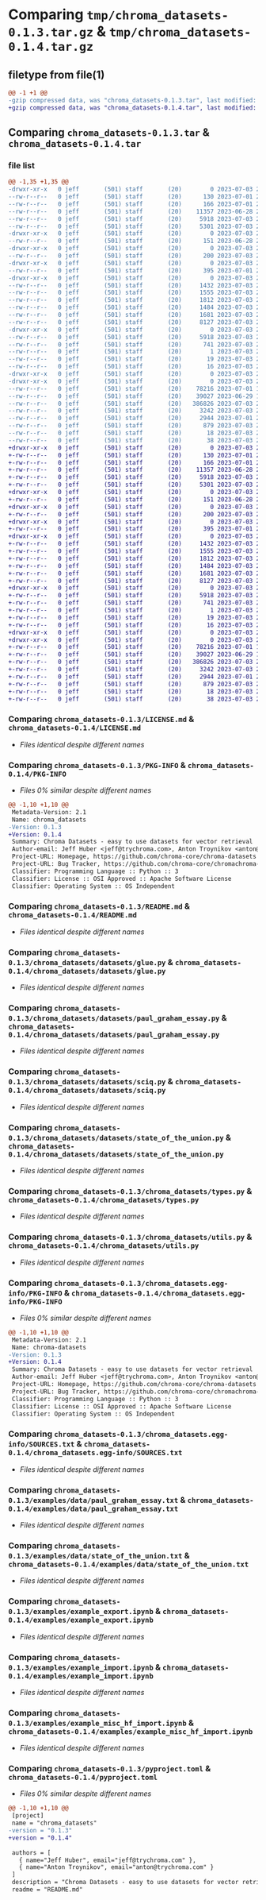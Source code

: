 # Comparing `tmp/chroma_datasets-0.1.3.tar.gz` & `tmp/chroma_datasets-0.1.4.tar.gz`

## filetype from file(1)

```diff
@@ -1 +1 @@
-gzip compressed data, was "chroma_datasets-0.1.3.tar", last modified: Mon Jul  3 23:32:03 2023, max compression
+gzip compressed data, was "chroma_datasets-0.1.4.tar", last modified: Mon Jul  3 23:32:46 2023, max compression
```

## Comparing `chroma_datasets-0.1.3.tar` & `chroma_datasets-0.1.4.tar`

### file list

```diff
@@ -1,35 +1,35 @@
-drwxr-xr-x   0 jeff       (501) staff       (20)        0 2023-07-03 23:32:03.723549 chroma_datasets-0.1.3/
--rw-r--r--   0 jeff       (501) staff       (20)      130 2023-07-01 20:58:36.000000 chroma_datasets-0.1.3/.gitignore
--rw-r--r--   0 jeff       (501) staff       (20)      166 2023-07-01 21:08:45.000000 chroma_datasets-0.1.3/DEVELOP.md
--rw-r--r--   0 jeff       (501) staff       (20)    11357 2023-06-28 23:45:35.000000 chroma_datasets-0.1.3/LICENSE.md
--rw-r--r--   0 jeff       (501) staff       (20)     5918 2023-07-03 23:32:03.723407 chroma_datasets-0.1.3/PKG-INFO
--rw-r--r--   0 jeff       (501) staff       (20)     5301 2023-07-03 23:30:44.000000 chroma_datasets-0.1.3/README.md
-drwxr-xr-x   0 jeff       (501) staff       (20)        0 2023-07-03 23:32:03.720582 chroma_datasets-0.1.3/bin/
--rw-r--r--   0 jeff       (501) staff       (20)      151 2023-06-28 23:46:19.000000 chroma_datasets-0.1.3/bin/version
-drwxr-xr-x   0 jeff       (501) staff       (20)        0 2023-07-03 23:32:03.720949 chroma_datasets-0.1.3/chroma_datasets/
--rw-r--r--   0 jeff       (501) staff       (20)      200 2023-07-03 23:31:57.000000 chroma_datasets-0.1.3/chroma_datasets/__init__.py
-drwxr-xr-x   0 jeff       (501) staff       (20)        0 2023-07-03 23:32:03.721778 chroma_datasets-0.1.3/chroma_datasets/__pycache__/
--rw-r--r--   0 jeff       (501) staff       (20)      395 2023-07-01 21:34:37.000000 chroma_datasets-0.1.3/chroma_datasets/__pycache__/__init__.cpython-310.pyc
-drwxr-xr-x   0 jeff       (501) staff       (20)        0 2023-07-03 23:32:03.722285 chroma_datasets-0.1.3/chroma_datasets/datasets/
--rw-r--r--   0 jeff       (501) staff       (20)     1432 2023-07-03 22:27:26.000000 chroma_datasets-0.1.3/chroma_datasets/datasets/glue.py
--rw-r--r--   0 jeff       (501) staff       (20)     1555 2023-07-03 22:26:03.000000 chroma_datasets-0.1.3/chroma_datasets/datasets/paul_graham_essay.py
--rw-r--r--   0 jeff       (501) staff       (20)     1812 2023-07-03 22:24:59.000000 chroma_datasets-0.1.3/chroma_datasets/datasets/sciq.py
--rw-r--r--   0 jeff       (501) staff       (20)     1484 2023-07-03 22:23:45.000000 chroma_datasets-0.1.3/chroma_datasets/datasets/state_of_the_union.py
--rw-r--r--   0 jeff       (501) staff       (20)     1681 2023-07-03 23:30:30.000000 chroma_datasets-0.1.3/chroma_datasets/types.py
--rw-r--r--   0 jeff       (501) staff       (20)     8127 2023-07-03 23:03:59.000000 chroma_datasets-0.1.3/chroma_datasets/utils.py
-drwxr-xr-x   0 jeff       (501) staff       (20)        0 2023-07-03 23:32:03.721656 chroma_datasets-0.1.3/chroma_datasets.egg-info/
--rw-r--r--   0 jeff       (501) staff       (20)     5918 2023-07-03 23:32:03.000000 chroma_datasets-0.1.3/chroma_datasets.egg-info/PKG-INFO
--rw-r--r--   0 jeff       (501) staff       (20)      741 2023-07-03 23:32:03.000000 chroma_datasets-0.1.3/chroma_datasets.egg-info/SOURCES.txt
--rw-r--r--   0 jeff       (501) staff       (20)        1 2023-07-03 23:32:03.000000 chroma_datasets-0.1.3/chroma_datasets.egg-info/dependency_links.txt
--rw-r--r--   0 jeff       (501) staff       (20)       19 2023-07-03 23:32:03.000000 chroma_datasets-0.1.3/chroma_datasets.egg-info/requires.txt
--rw-r--r--   0 jeff       (501) staff       (20)       16 2023-07-03 23:32:03.000000 chroma_datasets-0.1.3/chroma_datasets.egg-info/top_level.txt
-drwxr-xr-x   0 jeff       (501) staff       (20)        0 2023-07-03 23:32:03.722859 chroma_datasets-0.1.3/examples/
-drwxr-xr-x   0 jeff       (501) staff       (20)        0 2023-07-03 23:32:03.723168 chroma_datasets-0.1.3/examples/data/
--rw-r--r--   0 jeff       (501) staff       (20)    78216 2023-07-01 14:06:09.000000 chroma_datasets-0.1.3/examples/data/paul_graham_essay.txt
--rw-r--r--   0 jeff       (501) staff       (20)    39027 2023-06-29 16:17:28.000000 chroma_datasets-0.1.3/examples/data/state_of_the_union.txt
--rw-r--r--   0 jeff       (501) staff       (20)   386826 2023-07-03 23:07:25.000000 chroma_datasets-0.1.3/examples/example_export.ipynb
--rw-r--r--   0 jeff       (501) staff       (20)     3242 2023-07-03 22:40:34.000000 chroma_datasets-0.1.3/examples/example_import.ipynb
--rw-r--r--   0 jeff       (501) staff       (20)     2944 2023-07-01 20:53:57.000000 chroma_datasets-0.1.3/examples/example_misc_hf_import.ipynb
--rw-r--r--   0 jeff       (501) staff       (20)      879 2023-07-03 23:31:53.000000 chroma_datasets-0.1.3/pyproject.toml
--rw-r--r--   0 jeff       (501) staff       (20)       18 2023-07-03 22:39:18.000000 chroma_datasets-0.1.3/requirements.txt
--rw-r--r--   0 jeff       (501) staff       (20)       38 2023-07-03 23:32:03.723586 chroma_datasets-0.1.3/setup.cfg
+drwxr-xr-x   0 jeff       (501) staff       (20)        0 2023-07-03 23:32:46.896324 chroma_datasets-0.1.4/
+-rw-r--r--   0 jeff       (501) staff       (20)      130 2023-07-01 20:58:36.000000 chroma_datasets-0.1.4/.gitignore
+-rw-r--r--   0 jeff       (501) staff       (20)      166 2023-07-01 21:08:45.000000 chroma_datasets-0.1.4/DEVELOP.md
+-rw-r--r--   0 jeff       (501) staff       (20)    11357 2023-06-28 23:45:35.000000 chroma_datasets-0.1.4/LICENSE.md
+-rw-r--r--   0 jeff       (501) staff       (20)     5918 2023-07-03 23:32:46.896180 chroma_datasets-0.1.4/PKG-INFO
+-rw-r--r--   0 jeff       (501) staff       (20)     5301 2023-07-03 23:30:44.000000 chroma_datasets-0.1.4/README.md
+drwxr-xr-x   0 jeff       (501) staff       (20)        0 2023-07-03 23:32:46.892958 chroma_datasets-0.1.4/bin/
+-rw-r--r--   0 jeff       (501) staff       (20)      151 2023-06-28 23:46:19.000000 chroma_datasets-0.1.4/bin/version
+drwxr-xr-x   0 jeff       (501) staff       (20)        0 2023-07-03 23:32:46.893502 chroma_datasets-0.1.4/chroma_datasets/
+-rw-r--r--   0 jeff       (501) staff       (20)      200 2023-07-03 23:32:31.000000 chroma_datasets-0.1.4/chroma_datasets/__init__.py
+drwxr-xr-x   0 jeff       (501) staff       (20)        0 2023-07-03 23:32:46.894316 chroma_datasets-0.1.4/chroma_datasets/__pycache__/
+-rw-r--r--   0 jeff       (501) staff       (20)      395 2023-07-01 21:34:37.000000 chroma_datasets-0.1.4/chroma_datasets/__pycache__/__init__.cpython-310.pyc
+drwxr-xr-x   0 jeff       (501) staff       (20)        0 2023-07-03 23:32:46.894932 chroma_datasets-0.1.4/chroma_datasets/datasets/
+-rw-r--r--   0 jeff       (501) staff       (20)     1432 2023-07-03 22:27:26.000000 chroma_datasets-0.1.4/chroma_datasets/datasets/glue.py
+-rw-r--r--   0 jeff       (501) staff       (20)     1555 2023-07-03 22:26:03.000000 chroma_datasets-0.1.4/chroma_datasets/datasets/paul_graham_essay.py
+-rw-r--r--   0 jeff       (501) staff       (20)     1812 2023-07-03 22:24:59.000000 chroma_datasets-0.1.4/chroma_datasets/datasets/sciq.py
+-rw-r--r--   0 jeff       (501) staff       (20)     1484 2023-07-03 22:23:45.000000 chroma_datasets-0.1.4/chroma_datasets/datasets/state_of_the_union.py
+-rw-r--r--   0 jeff       (501) staff       (20)     1681 2023-07-03 23:30:30.000000 chroma_datasets-0.1.4/chroma_datasets/types.py
+-rw-r--r--   0 jeff       (501) staff       (20)     8127 2023-07-03 23:03:59.000000 chroma_datasets-0.1.4/chroma_datasets/utils.py
+drwxr-xr-x   0 jeff       (501) staff       (20)        0 2023-07-03 23:32:46.894168 chroma_datasets-0.1.4/chroma_datasets.egg-info/
+-rw-r--r--   0 jeff       (501) staff       (20)     5918 2023-07-03 23:32:46.000000 chroma_datasets-0.1.4/chroma_datasets.egg-info/PKG-INFO
+-rw-r--r--   0 jeff       (501) staff       (20)      741 2023-07-03 23:32:46.000000 chroma_datasets-0.1.4/chroma_datasets.egg-info/SOURCES.txt
+-rw-r--r--   0 jeff       (501) staff       (20)        1 2023-07-03 23:32:46.000000 chroma_datasets-0.1.4/chroma_datasets.egg-info/dependency_links.txt
+-rw-r--r--   0 jeff       (501) staff       (20)       19 2023-07-03 23:32:46.000000 chroma_datasets-0.1.4/chroma_datasets.egg-info/requires.txt
+-rw-r--r--   0 jeff       (501) staff       (20)       16 2023-07-03 23:32:46.000000 chroma_datasets-0.1.4/chroma_datasets.egg-info/top_level.txt
+drwxr-xr-x   0 jeff       (501) staff       (20)        0 2023-07-03 23:32:46.895612 chroma_datasets-0.1.4/examples/
+drwxr-xr-x   0 jeff       (501) staff       (20)        0 2023-07-03 23:32:46.895939 chroma_datasets-0.1.4/examples/data/
+-rw-r--r--   0 jeff       (501) staff       (20)    78216 2023-07-01 14:06:09.000000 chroma_datasets-0.1.4/examples/data/paul_graham_essay.txt
+-rw-r--r--   0 jeff       (501) staff       (20)    39027 2023-06-29 16:17:28.000000 chroma_datasets-0.1.4/examples/data/state_of_the_union.txt
+-rw-r--r--   0 jeff       (501) staff       (20)   386826 2023-07-03 23:07:25.000000 chroma_datasets-0.1.4/examples/example_export.ipynb
+-rw-r--r--   0 jeff       (501) staff       (20)     3242 2023-07-03 22:40:34.000000 chroma_datasets-0.1.4/examples/example_import.ipynb
+-rw-r--r--   0 jeff       (501) staff       (20)     2944 2023-07-01 20:53:57.000000 chroma_datasets-0.1.4/examples/example_misc_hf_import.ipynb
+-rw-r--r--   0 jeff       (501) staff       (20)      879 2023-07-03 23:32:33.000000 chroma_datasets-0.1.4/pyproject.toml
+-rw-r--r--   0 jeff       (501) staff       (20)       18 2023-07-03 22:39:18.000000 chroma_datasets-0.1.4/requirements.txt
+-rw-r--r--   0 jeff       (501) staff       (20)       38 2023-07-03 23:32:46.896366 chroma_datasets-0.1.4/setup.cfg
```

### Comparing `chroma_datasets-0.1.3/LICENSE.md` & `chroma_datasets-0.1.4/LICENSE.md`

 * *Files identical despite different names*

### Comparing `chroma_datasets-0.1.3/PKG-INFO` & `chroma_datasets-0.1.4/PKG-INFO`

 * *Files 0% similar despite different names*

```diff
@@ -1,10 +1,10 @@
 Metadata-Version: 2.1
 Name: chroma_datasets
-Version: 0.1.3
+Version: 0.1.4
 Summary: Chroma Datasets - easy to use datasets for vector retrieval
 Author-email: Jeff Huber <jeff@trychroma.com>, Anton Troynikov <anton@trychroma.com>
 Project-URL: Homepage, https://github.com/chroma-core/chroma-datasets
 Project-URL: Bug Tracker, https://github.com/chroma-core/chromachroma-datasets/issues
 Classifier: Programming Language :: Python :: 3
 Classifier: License :: OSI Approved :: Apache Software License
 Classifier: Operating System :: OS Independent
```

### Comparing `chroma_datasets-0.1.3/README.md` & `chroma_datasets-0.1.4/README.md`

 * *Files identical despite different names*

### Comparing `chroma_datasets-0.1.3/chroma_datasets/datasets/glue.py` & `chroma_datasets-0.1.4/chroma_datasets/datasets/glue.py`

 * *Files identical despite different names*

### Comparing `chroma_datasets-0.1.3/chroma_datasets/datasets/paul_graham_essay.py` & `chroma_datasets-0.1.4/chroma_datasets/datasets/paul_graham_essay.py`

 * *Files identical despite different names*

### Comparing `chroma_datasets-0.1.3/chroma_datasets/datasets/sciq.py` & `chroma_datasets-0.1.4/chroma_datasets/datasets/sciq.py`

 * *Files identical despite different names*

### Comparing `chroma_datasets-0.1.3/chroma_datasets/datasets/state_of_the_union.py` & `chroma_datasets-0.1.4/chroma_datasets/datasets/state_of_the_union.py`

 * *Files identical despite different names*

### Comparing `chroma_datasets-0.1.3/chroma_datasets/types.py` & `chroma_datasets-0.1.4/chroma_datasets/types.py`

 * *Files identical despite different names*

### Comparing `chroma_datasets-0.1.3/chroma_datasets/utils.py` & `chroma_datasets-0.1.4/chroma_datasets/utils.py`

 * *Files identical despite different names*

### Comparing `chroma_datasets-0.1.3/chroma_datasets.egg-info/PKG-INFO` & `chroma_datasets-0.1.4/chroma_datasets.egg-info/PKG-INFO`

 * *Files 0% similar despite different names*

```diff
@@ -1,10 +1,10 @@
 Metadata-Version: 2.1
 Name: chroma-datasets
-Version: 0.1.3
+Version: 0.1.4
 Summary: Chroma Datasets - easy to use datasets for vector retrieval
 Author-email: Jeff Huber <jeff@trychroma.com>, Anton Troynikov <anton@trychroma.com>
 Project-URL: Homepage, https://github.com/chroma-core/chroma-datasets
 Project-URL: Bug Tracker, https://github.com/chroma-core/chromachroma-datasets/issues
 Classifier: Programming Language :: Python :: 3
 Classifier: License :: OSI Approved :: Apache Software License
 Classifier: Operating System :: OS Independent
```

### Comparing `chroma_datasets-0.1.3/chroma_datasets.egg-info/SOURCES.txt` & `chroma_datasets-0.1.4/chroma_datasets.egg-info/SOURCES.txt`

 * *Files identical despite different names*

### Comparing `chroma_datasets-0.1.3/examples/data/paul_graham_essay.txt` & `chroma_datasets-0.1.4/examples/data/paul_graham_essay.txt`

 * *Files identical despite different names*

### Comparing `chroma_datasets-0.1.3/examples/data/state_of_the_union.txt` & `chroma_datasets-0.1.4/examples/data/state_of_the_union.txt`

 * *Files identical despite different names*

### Comparing `chroma_datasets-0.1.3/examples/example_export.ipynb` & `chroma_datasets-0.1.4/examples/example_export.ipynb`

 * *Files identical despite different names*

### Comparing `chroma_datasets-0.1.3/examples/example_import.ipynb` & `chroma_datasets-0.1.4/examples/example_import.ipynb`

 * *Files identical despite different names*

### Comparing `chroma_datasets-0.1.3/examples/example_misc_hf_import.ipynb` & `chroma_datasets-0.1.4/examples/example_misc_hf_import.ipynb`

 * *Files identical despite different names*

### Comparing `chroma_datasets-0.1.3/pyproject.toml` & `chroma_datasets-0.1.4/pyproject.toml`

 * *Files 0% similar despite different names*

```diff
@@ -1,10 +1,10 @@
 [project]
 name = "chroma_datasets"
-version = "0.1.3"
+version = "0.1.4"
 
 authors = [
   { name="Jeff Huber", email="jeff@trychroma.com" },
   { name="Anton Troynikov", email="anton@trychroma.com" }
 ]
 description = "Chroma Datasets - easy to use datasets for vector retrieval"
 readme = "README.md"
```

